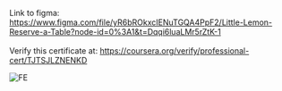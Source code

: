Link to figma: https://www.figma.com/file/yR6bROkxcIENuTGQA4PpF2/Little-Lemon-Reserve-a-Table?node-id=0%3A1&t=Dqqi6luaLMr5rZtK-1
<br> <br>
Verify this certificate at:
https://coursera.org/verify/professional-cert/TJTSJLZNENKD

![FE](https://github.com/kerry91/littleLemonTableReserveApp/assets/36702039/472a8693-394a-4c2c-a477-006e4025513c)



